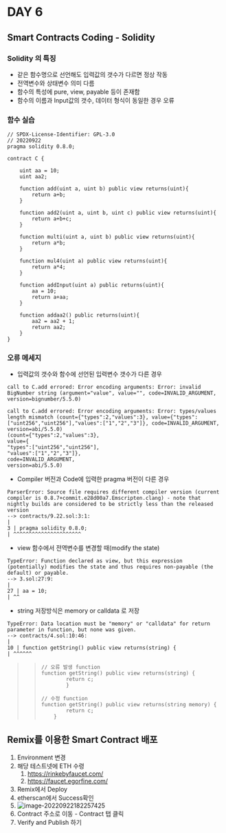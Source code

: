 # DAY 6

## Smart Contracts Coding - Solidity

### Solidity 의 특징

- 같은 함수명으로 선언해도 입력값의 갯수가 다르면 정상 작동
- 전역변수와 상태변수 의미 다름
- 함수의 특성에 pure, view, payable 등이 존재함
- 함수의 이름과 Input값의 갯수, 데이터 형식이 동일한 경우 오류

### 함수 실습

```
// SPDX-License-Identifier: GPL-3.0
// 20220922
pragma solidity 0.8.0;

contract C {

    uint aa = 10;
    uint aa2;

    function add(uint a, uint b) public view returns(uint){
        return a+b;
    }

    function add2(uint a, uint b, uint c) public view returns(uint){
        return a+b+c;
    }

    function multi(uint a, uint b) public view returns(uint){
        return a*b;
    }

    function mul4(uint a) public view returns(uint){
        return a*4;
    }

    function addInput(uint a) public returns(uint){
        aa = 10;
        return a+aa;
    }

    function addaa2() public returns(uint){
        aa2 = aa2 + 1;
        return aa2;
    }
}
```



### 오류 메세지

- 입력값의 갯수와 함수에 선언된 입력변수 갯수가 다른 경우

```
call to C.add errored: Error encoding arguments: Error: invalid BigNumber string (argument="value", value="", code=INVALID_ARGUMENT, version=bignumber/5.5.0)
```

```
call to C.add errored: Error encoding arguments: Error: types/values length mismatch (count={"types":2,"values":3}, value={"types":["uint256","uint256"],"values":["1","2","3"]}, code=INVALID_ARGUMENT, version=abi/5.5.0)
(count={"types":2,"values":3}, 
value={
"types":["uint256","uint256"],
"values":["1","2","3"]}, 
code=INVALID_ARGUMENT,
version=abi/5.5.0)
```

- Compiler 버전과 Code에 입력한 pragma 버전이 다른 경우

```
ParserError: Source file requires different compiler version (current compiler is 0.8.7+commit.e28d00a7.Emscripten.clang) - note that nightly builds are considered to be strictly less than the released version
--> contracts/9.22.sol:3:1:
|
3 | pragma solidity 0.8.0;
| ^^^^^^^^^^^^^^^^^^^^^^
```

- view 함수에서 전역변수를 변경할 때(modify the state)

```
TypeError: Function declared as view, but this expression (potentially) modifies the state and thus requires non-payable (the default) or payable.
--> 3.sol:27:9:
|
27 | aa = 10;
| ^^
```

- string 저장방식은 memory or calldata 로 저장

```
TypeError: Data location must be "memory" or "calldata" for return parameter in function, but none was given.
--> contracts/4.sol:10:46:
|
10 | function getString() public view returns(string) {
| ^^^^^^
```

> > ```
> > // 오류 발생 function
> > function getString() public view returns(string) {
> >         return c;
> >         }
> >         
> > // 수정 function
> > function getString() public view returns(string memory) {
> >         return c;
> >     }
> > ```
> >
> > 



## Remix를 이용한 Smart Contract 배포

1. Environment 변경
2. 해당 테스트넷에 ETH 수령
   1. https://rinkebyfaucet.com/
   2. https://faucet.egorfine.com/
3. Remix에서 Deploy
4. etherscan에서 Success확인
5. ![image-20220922182257425](C:\Users\Lee\AppData\Roaming\Typora\typora-user-images\image-20220922182257425.png)
6. Contract 주소로 이동 - Contract 탭 클릭
7. Verify and Publish 하기

